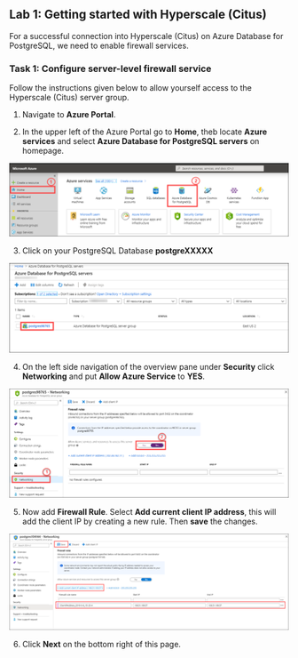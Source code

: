## Lab 1: Getting started with Hyperscale (Citus)

For a successful connection into Hyperscale (Citus) on Azure Database for PostgreSQL, we need to enable firewall services.

### Task 1: Configure server-level firewall service

Follow the instructions given below to allow yourself access to the Hyperscale (Citus) server group.
 
1. Navigate to **Azure Portal**.

2. In the upper left of the Azure Portal go to **Home**, theb locate **Azure services** and select **Azure Database for PostgreSQL servers** on homepage.

<kbd>![](images/azpostgresql.png)</kbd>


3. Click on your PostgreSQL Database **postgreXXXXX**

<kbd>![](images/azpostgresql1.png)</kbd>


4. On the left side navigation of the overview pane under **Security** click **Networking** and put **Allow Azure Service** to **YES**.

<kbd>![](images/2postgresqlfw.png)</kbd>

5. Now add **Firewall Rule**. Select **Add current client IP address**, this will add the client IP by creating a new rule. Then **save** the changes.

![](images/firewallip1.png)

6. Click **Next** on the bottom right of this page.

